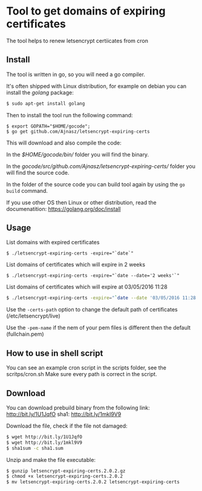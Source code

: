# Tool to get domains of expiring certificates

The tool helps to renew letsencrypt certiicates from cron

## Install

The tool is written in go, so you will need a go compiler.

It's often shipped with Linux distribution, for example on debian you can install the _golang_ package:

```sh
$ sudo apt-get install golang
```

Then to install the tool run the following command:

```
$ export GOPATH="$HOME/gocode";
$ go get github.com/Ajnasz/letsencrypt-expiring-certs
```

This will download and also compile the code:

In the _$HOME/gocode/bin/_ folder you will find the binary.

In the _gocode/src/github.com/Ajnasz/letsencrypt-expiring-certs/_ folder you will find the source code.

In the folder of the source code you can build tool again by using the `go build` command.

If you use other OS then Linux or other distribution, read the documenatition: https://golang.org/doc/install

## Usage

List domains with expired certificates
```
$ ./letsencrypt-expiring-certs -expire="`date`"
```

List domains of certificates which will expire in 2 weeks
```
$ ./letsencrypt-expiring-certs -expire="`date --date='2 weeks'`"
```

List domains of certificates which will expire at 03/05/2016 11:28
```sh
$ ./letsencrypt-expiring-certs -expire="`date --date '03/05/2016 11:28'`"
```

Use the `-certs-path` option to change the default path of certificates (/etc/letsencrypt/live)

Use the `-pem-name` if the nem of your pem files is different then the default (fullchain.pem)


## How to use in shell script

You can see an example cron script in the scripts folder, see the scritps/cron.sh
Make sure every path is correct in the script.

## Download

You can download prebuild binary from the following link: http://bit.ly/1U1JqfO
sha1: http://bit.ly/1mkl9V9

Download the file, check if the file not damaged:

```sh
$ wget http://bit.ly/1U1JqfO
$ wget http://bit.ly/1mkl9V9
$ sha1sum -c sha1.sum
```

Unzip and make the file executable:

```sh
$ gunzip letsencrypt-expiring-certs.2.0.2.gz
$ chmod +x letsencrypt-expiring-certs.2.0.2
$ mv letsencrypt-expiring-certs.2.0.2 letsencrypt-expiring-certs
```
